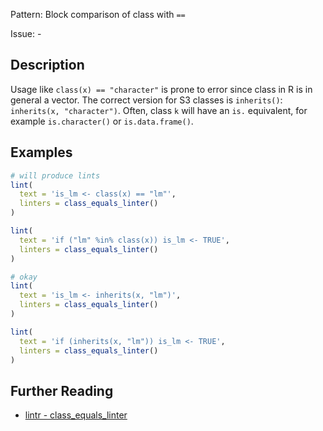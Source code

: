 Pattern: Block comparison of class with `==`

Issue: -

## Description

Usage like `class(x) == "character"` is prone to error since class in R is in general a vector. The correct version for S3 classes is `inherits()`: `inherits(x, "character")`. Often, class `k` will have an `is.` equivalent, for example `is.character()` or `is.data.frame()`.

## Examples

```r
# will produce lints
lint(
  text = 'is_lm <- class(x) == "lm"',
  linters = class_equals_linter()
)

lint(
  text = 'if ("lm" %in% class(x)) is_lm <- TRUE',
  linters = class_equals_linter()
)

# okay
lint(
  text = 'is_lm <- inherits(x, "lm")',
  linters = class_equals_linter()
)

lint(
  text = 'if (inherits(x, "lm")) is_lm <- TRUE',
  linters = class_equals_linter()
)
```

## Further Reading

* [lintr - class_equals_linter](https://lintr.r-lib.org/reference/class_equals_linter.html)